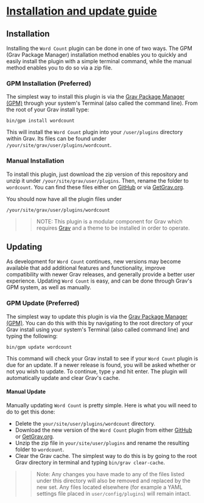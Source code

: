 # [Installation and update guide][project]
[project]: https://github.com/dimitrilongo/grav-plugin-wordcount

## Installation

Installing the `Word Count` plugin can be done in one of two ways. The GPM (Grav Package Manager) installation method enables you to quickly and easily install the plugin with a simple terminal command, while the manual method enables you to do so via a zip file.

### GPM Installation (Preferred)

The simplest way to install this plugin is via the [Grav Package Manager (GPM)](http://learn.getgrav.org/advanced/grav-gpm) through your system's Terminal (also called the command line). From the root of your Grav install type:

	bin/gpm install wordcount

This will install the `Word Count` plugin into your `/user/plugins` directory within Grav. Its files can be found under `/your/site/grav/user/plugins/wordcount`.

### Manual Installation

To install this plugin, just download the zip version of this repository and unzip it under `/your/site/grav/user/plugins`. Then, rename the folder to `wordcount`. You can find these files either on [GitHub](https://github.com/dimitrilongo/grav-plugin-wordcount) or via [GetGrav.org](http://getgrav.org/downloads/plugins).

You should now have all the plugin files under

	/your/site/grav/user/plugins/wordcount

>> NOTE: This plugin is a modular component for Grav which requires [Grav](http://github.com/getgrav/grav) and a theme to be installed in order to operate.

## Updating

As development for `Word Count` continues, new versions may become available that add additional features and functionality, improve compatibility with newer Grav releases, and generally provide a better user experience. Updating `Word Count` is easy, and can be done through Grav's GPM system, as well as manually.

### GPM Update (Preferred)

The simplest way to update this plugin is via the [Grav Package Manager (GPM)](http://learn.getgrav.org/advanced/grav-gpm). You can do this with this by navigating to the root directory of your Grav install using your system's Terminal (also called command line) and typing the following:

	bin/gpm update wordcount

This command will check your Grav install to see if your `Word Count` plugin is due for an update. If a newer release is found, you will be asked whether or not you wish to update. To continue, type `y` and hit enter. The plugin will automatically update and clear Grav's cache.

#### Manual Update

Manually updating `Word Count` is pretty simple. Here is what you will need to do to get this done:

* Delete the `your/site/user/plugins/wordcount` directory.
* Download the new version of the `Word Count` plugin from either [GitHub](https://github.com/dimitrilongo/grav-plugin-wordcount) or [GetGrav.org](http://getgrav.org/downloads/plugins).
* Unzip the zip file in `your/site/user/plugins` and rename the resulting folder to `wordcount`.
* Clear the Grav cache. The simplest way to do this is by going to the root Grav directory in terminal and typing `bin/grav clear-cache`.

>> Note: Any changes you have made to any of the files listed under this directory will also be removed and replaced by the new set. Any files located elsewhere (for example a YAML settings file placed in `user/config/plugins`) will remain intact.
